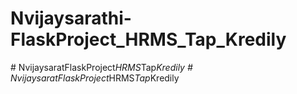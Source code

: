 # Nvijaysarathi-FlaskProject_HRMS_Tap_Kredily
#   N v i j a y s a r a t F l a s k P r o j e c t _ H R M S _ T a p _ K r e d i l y  
 #   N v i j a y s a r a t F l a s k P r o j e c t _ H R M S _ T a p _ K r e d i l y  
 